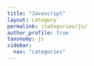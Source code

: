 ```yaml
---
title: "Javascript"
layout: category
permalink: /categories/js/
author_profile: true
taxonomy: js
sidebar:
  nav: "categories"
---
```

